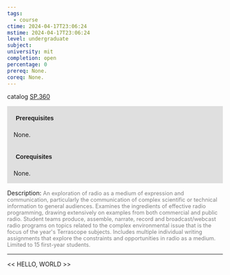 ```yaml
---
tags:
  - course
ctime: 2024-04-17T23:06:24
mstime: 2024-04-17T23:06:24
level: undergraduate
subject: 
university: mit
completion: open
percentage: 0
prereq: None.
coreq: None.
---
```


catalog [SP.360](http://student.mit.edu/catalog/mSPa.html#SP.360)

<span style="display: block; padding: 15px; background-color: rgb(100, 100, 100, 0.2);"><font id="m_prereq4230_0" style="display: block; font-family: Arial, sans-serif; font-weight: bold; padding: 5px">Prerequisites</font><br><span id="prereq4230_0">None.</span></span>
<span style="display: block; padding: 15px; background-color: rgb(100, 100, 100, 0.2);"><font id="m_coreq4230_0" style="display: block; font-family: Arial, sans-serif; font-weight: bold; padding: 5px">Corequisites</font><br><span id="coreq4230_0">None.</span></span>

<font style="">Description:</font>
<font style="color: grey; font-size: 0.8rem;">An exploration of radio as a medium of expression and communication, particularly the communication of complex scientific or technical information to general audiences. Examines the ingredients of effective radio programming, drawing extensively on examples from both commercial and public radio. Student teams produce, assemble, narrate, record and broadcast/webcast radio programs on topics related to the complex environmental issue that is the focus of the year's Terrascope subjects. Includes multiple individual writing assignments that explore the constraints and opportunities in radio as a medium. Limited to 15 first-year students.</font>



---

<< HELLO, WORLD >>
